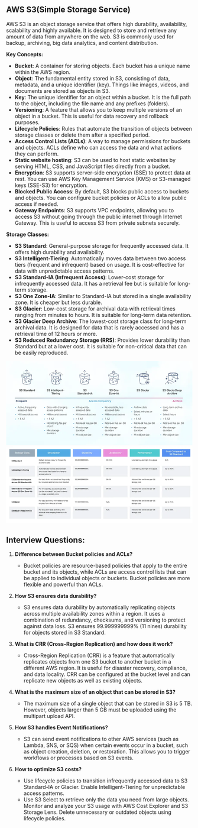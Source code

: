 ## AWS S3(Simple Storage Service)

AWS S3 is an object storage service that offers high durability, availability, scalability and highly available. It is designed to store and retrieve any amount of data from anywhere on the web. S3 is commonly used for backup, archiving, big data analytics, and content distribution.

**Key Concepts:**
- **Bucket**: A container for storing objects. Each bucket has a unique name within the AWS region.
- **Object**: The fundamental entity stored in S3, consisting of data, metadata, and a unique identifier (key). Things like images, videos, and documents are stored as objects in S3.
- **Key**: The unique identifier for an object within a bucket. It is the full path to the object, including the file name and any prefixes (folders).
- **Versioning**: A feature that allows you to keep multiple versions of an object in a bucket. This is useful for data recovery and rollback purposes.
- **Lifecycle Policies**: Rules that automate the transition of objects between storage classes or delete them after a specified period.
- **Access Control Lists (ACLs)**: A way to manage permissions for buckets and objects. ACLs define who can access the data and what actions they can perform.
- **Static website hosting**: S3 can be used to host static websites by serving HTML, CSS, and JavaScript files directly from a bucket.
- **Encryption**: S3 supports server-side encryption (SSE) to protect data at rest. You can use AWS Key Management Service (KMS) or S3-managed keys (SSE-S3) for encryption.
- **Blocked Public Access**: By default, S3 blocks public access to buckets and objects. You can configure bucket policies or ACLs to allow public access if needed.
- **Gateway Endpoints**: S3 supports VPC endpoints, allowing you to access S3 without going through the public internet through Internet Gateway. This is useful to access S3 from private subnets securely.

**Storage Classes:**
- **S3 Standard**: General-purpose storage for frequently accessed data. It offers high durability and availability.
- **S3 Intelligent-Tiering**: Automatically moves data between two access tiers (frequent and infrequent) based on usage. It is cost-effective for data with unpredictable access patterns.
- **S3 Standard-IA (Infrequent Access)**: Lower-cost storage for infrequently accessed data. It has a retrieval fee but is suitable for long-term storage.
- **S3 One Zone-IA**: Similar to Standard-IA but stored in a single availability zone. It is cheaper but less durable.
- **S3 Glacier**: Low-cost storage for archival data with retrieval times ranging from minutes to hours. It is suitable for long-term data retention.
- **S3 Glacier Deep Archive**: The lowest-cost storage class for long-term archival data. It is designed for data that is rarely accessed and has a retrieval time of 12 hours or more.
- **S3 Reduced Redundancy Storage (RRS)**: Provides lower durability than Standard but at a lower cost. It is suitable for non-critical data that can be easily reproduced.

![alt text](image.png)
![alt text](image-1.png)

## Interview Questions:
1. **Difference between Bucket policies and ACLs?**
   - Bucket policies are resource-based policies that apply to the entire bucket and its objects, while ACLs are access control lists that can be applied to individual objects or buckets. Bucket policies are more flexible and powerful than ACLs.

2. **How S3 ensures data durability?**
   - S3 ensures data durability by automatically replicating objects across multiple availability zones within a region. It uses a combination of redundancy, checksums, and versioning to protect against data loss. S3 ensures 99.999999999% (11 nines) durability for objects stored in S3 Standard.

3. **What is CRR (Cross-Region Replication) and how does it work?**
   - Cross-Region Replication (CRR) is a feature that automatically replicates objects from one S3 bucket to another bucket in a different AWS region. It is useful for disaster recovery, compliance, and data locality. CRR can be configured at the bucket level and can replicate new objects as well as existing objects.

4. **What is the maximum size of an object that can be stored in S3?**
   - The maximum size of a single object that can be stored in S3 is 5 TB. However, objects larger than 5 GB must be uploaded using the multipart upload API.

5. **How S3 handles Event Notifications?**
   - S3 can send event notifications to other AWS services (such as Lambda, SNS, or SQS) when certain events occur in a bucket, such as object creation, deletion, or restoration. This allows you to trigger workflows or processes based on S3 events.

6. **How to optimize S3 costs?**
   - Use lifecycle policies to transition infrequently accessed data to S3 Standard-IA or Glacier. Enable Intelligent-Tiering for unpredictable access patterns.
   - Use S3 Select to retrieve only the data you need from large objects. Monitor and analyze your S3 usage with AWS Cost Explorer and S3 Storage Lens. Delete unnecessary or outdated objects using lifecycle policies.
